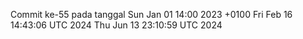 Commit ke-55 pada tanggal Sun Jan 01 14:00 2023 +0100
Fri Feb 16 14:43:06 UTC 2024
Thu Jun 13 23:10:59 UTC 2024
